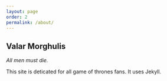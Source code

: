 ```yaml
---
layout: page
order: 2
permalink: /about/
---
```


**Valar Morghulis**
-------------------


*All men must die.*

This site is deticated for all game of thrones fans. It uses Jekyll. 